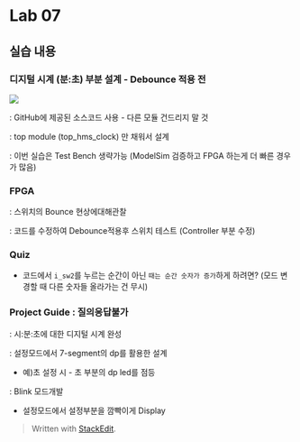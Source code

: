 # Lab 07

## [](https://github.com/woongchoi-sookmyung/LogicDesign/blob/master/practice07/Readme.md#%EC%8B%A4%EC%8A%B5-%EB%82%B4%EC%9A%A9)실습 내용

### [](https://github.com/woongchoi-sookmyung/LogicDesign/blob/master/practice07/Readme.md#%EB%94%94%EC%A7%80%ED%84%B8-%EC%8B%9C%EA%B3%84-%EB%B6%84%EC%B4%88-%EB%B6%80%EB%B6%84-%EC%84%A4%EA%B3%84---debounce-%EC%A0%81%EC%9A%A9-%EC%A0%84)**디지털 시계 (분:초) 부분 설계 - Debounce 적용 전**

[![](https://github.com/woongchoi-sookmyung/LogicDesign/raw/master/practice07/figs/block_diagram.png)](https://github.com/woongchoi-sookmyung/LogicDesign/blob/master/practice07/figs/block_diagram.png)

: GitHub에 제공된 소스코드 사용 - 다른 모듈 건드리지 말 것

: top module (top_hms_clock) 만 채워서 설계

: 이번 실습은 Test Bench 생략가능 (ModelSim 검증하고 FPGA 하는게 더 빠른 경우가 많음)

### [](https://github.com/woongchoi-sookmyung/LogicDesign/blob/master/practice07/Readme.md#fpga)**FPGA**

: 스위치의 Bounce 현상에대해관찰

: 코드를 수정하여 Debounce적용후 스위치 테스트 (Controller 부분 수정)

### [](https://github.com/woongchoi-sookmyung/LogicDesign/blob/master/practice07/Readme.md#quiz)**Quiz**

-   코드에서  `i_sw2`를 누르는 순간이 아닌  `때는 순간 숫자가 증가`하게 하려면? (모드 변경할 때 다른 숫자들 올라가는 건 무시) 



### [](https://github.com/woongchoi-sookmyung/LogicDesign/blob/master/practice07/Readme.md#project-guide--%EC%A7%88%EC%9D%98%EC%9D%91%EB%8B%B5%EB%B6%88%EA%B0%80)**Project Guide : 질의응답불가**

: 시:분:초에 대한 디지털 시계 완성

: 설정모드에서 7-segment의 dp를 활용한 설계

-   예)초 설정 시 - 초 부분의 dp led를 점등

: Blink 모드개발

-   설정모드에서 설정부분을 깜빡이게 Display


> Written with [StackEdit](https://stackedit.io/).
<!--stackedit_data:
eyJoaXN0b3J5IjpbLTM1MzM3MjY3NSwtMTU2ODA3Mjg5MV19
-->
